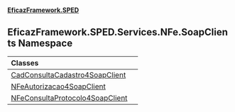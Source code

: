 #### [EficazFramework.SPED](EficazFrameworkSPED.md 'EficazFramework SPED')

## EficazFramework.SPED.Services.NFe.SoapClients Namespace

| Classes | |
| :--- | :--- |
| [CadConsultaCadastro4SoapClient](EficazFramework.SPED.Services.NFe.SoapClients/CadConsultaCadastro4SoapClient.md 'EficazFramework.SPED.Services.NFe.SoapClients.CadConsultaCadastro4SoapClient') | |
| [NFeAutorizacao4SoapClient](EficazFramework.SPED.Services.NFe.SoapClients/NFeAutorizacao4SoapClient.md 'EficazFramework.SPED.Services.NFe.SoapClients.NFeAutorizacao4SoapClient') | |
| [NFeConsultaProtocolo4SoapClient](EficazFramework.SPED.Services.NFe.SoapClients/NFeConsultaProtocolo4SoapClient.md 'EficazFramework.SPED.Services.NFe.SoapClients.NFeConsultaProtocolo4SoapClient') | |
